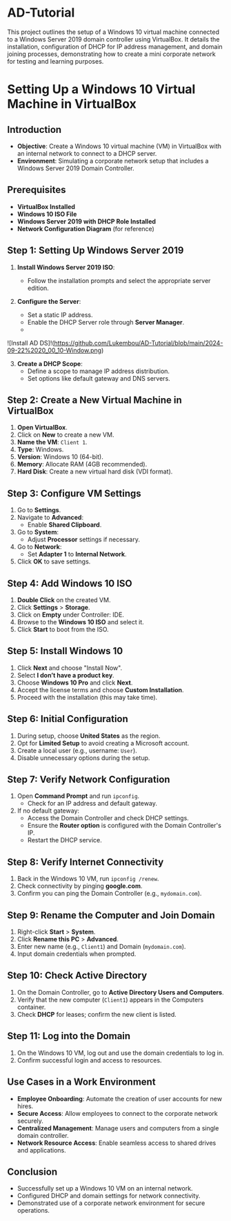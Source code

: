 # AD-Tutorial
This project outlines the setup of a Windows 10 virtual machine connected to a Windows Server 2019 domain controller using VirtualBox. It details the installation, configuration of DHCP for IP address management, and domain joining processes, demonstrating how to create a mini corporate network for testing and learning purposes.


# Setting Up a Windows 10 Virtual Machine in VirtualBox

## Introduction

- **Objective**: Create a Windows 10 virtual machine (VM) in VirtualBox with an internal network to connect to a DHCP server.
- **Environment**: Simulating a corporate network setup that includes a Windows Server 2019 Domain Controller.

## Prerequisites

- **VirtualBox Installed**
- **Windows 10 ISO File**
- **Windows Server 2019 with DHCP Role Installed**
- **Network Configuration Diagram** (for reference)

## Step 1: Setting Up Windows Server 2019

1. **Install Windows Server 2019 ISO**:
   - Follow the installation prompts and select the appropriate server edition.

2. **Configure the Server**:
   - Set a static IP address.
   - Enable the DHCP Server role through **Server Manager**.
   - 
  ![Install AD DS]!(https://github.com/Lukembou/AD-Tutorial/blob/main/2024-09-22%2020_00_10-Window.png)


3. **Create a DHCP Scope**:
   - Define a scope to manage IP address distribution.
   - Set options like default gateway and DNS servers.

## Step 2: Create a New Virtual Machine in VirtualBox

1. **Open VirtualBox**.
2. Click on **New** to create a new VM.
3. **Name the VM**: `Client 1`.
4. **Type**: Windows.
5. **Version**: Windows 10 (64-bit).
6. **Memory**: Allocate RAM (4GB recommended).
7. **Hard Disk**: Create a new virtual hard disk (VDI format).

## Step 3: Configure VM Settings

1. Go to **Settings**.
2. Navigate to **Advanced**:
   - Enable **Shared Clipboard**.
3. Go to **System**:
   - Adjust **Processor** settings if necessary.
4. Go to **Network**:
   - Set **Adapter 1** to **Internal Network**.
5. Click **OK** to save settings.

## Step 4: Add Windows 10 ISO

1. **Double Click** on the created VM.
2. Click **Settings** > **Storage**.
3. Click on **Empty** under Controller: IDE.
4. Browse to the **Windows 10 ISO** and select it.
5. Click **Start** to boot from the ISO.

## Step 5: Install Windows 10

1. Click **Next** and choose "Install Now".
2. Select **I don’t have a product key**.
3. Choose **Windows 10 Pro** and click **Next**.
4. Accept the license terms and choose **Custom Installation**.
5. Proceed with the installation (this may take time).

## Step 6: Initial Configuration

1. During setup, choose **United States** as the region.
2. Opt for **Limited Setup** to avoid creating a Microsoft account.
3. Create a local user (e.g., username: `User`).
4. Disable unnecessary options during the setup.

## Step 7: Verify Network Configuration

1. Open **Command Prompt** and run `ipconfig`.
   - Check for an IP address and default gateway.
2. If no default gateway:
   - Access the Domain Controller and check DHCP settings.
   - Ensure the **Router option** is configured with the Domain Controller's IP.
   - Restart the DHCP service.

## Step 8: Verify Internet Connectivity

1. Back in the Windows 10 VM, run `ipconfig /renew`.
2. Check connectivity by pinging **google.com**.
3. Confirm you can ping the Domain Controller (e.g., `mydomain.com`).

## Step 9: Rename the Computer and Join Domain

1. Right-click **Start** > **System**.
2. Click **Rename this PC** > **Advanced**.
3. Enter new name (e.g., `Client1`) and Domain (`mydomain.com`).
4. Input domain credentials when prompted.

## Step 10: Check Active Directory

1. On the Domain Controller, go to **Active Directory Users and Computers**.
2. Verify that the new computer (`Client1`) appears in the Computers container.
3. Check **DHCP** for leases; confirm the new client is listed.

## Step 11: Log into the Domain

1. On the Windows 10 VM, log out and use the domain credentials to log in.
2. Confirm successful login and access to resources.

## Use Cases in a Work Environment

- **Employee Onboarding**: Automate the creation of user accounts for new hires.
- **Secure Access**: Allow employees to connect to the corporate network securely.
- **Centralized Management**: Manage users and computers from a single domain controller.
- **Network Resource Access**: Enable seamless access to shared drives and applications.

## Conclusion

- Successfully set up a Windows 10 VM on an internal network.
- Configured DHCP and domain settings for network connectivity.
- Demonstrated use of a corporate network environment for secure operations.
